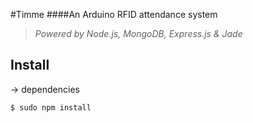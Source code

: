 #Timme
####An Arduino RFID attendance system
>*Powered by Node.js, MongoDB, Express.js & Jade*


## Install


-> dependencies

```
$ sudo npm install
```
